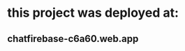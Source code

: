 # this project was deployed at:

## <a hreh="https://chatfirebase-c6a60.web.app">chatfirebase-c6a60.web.app</a>


